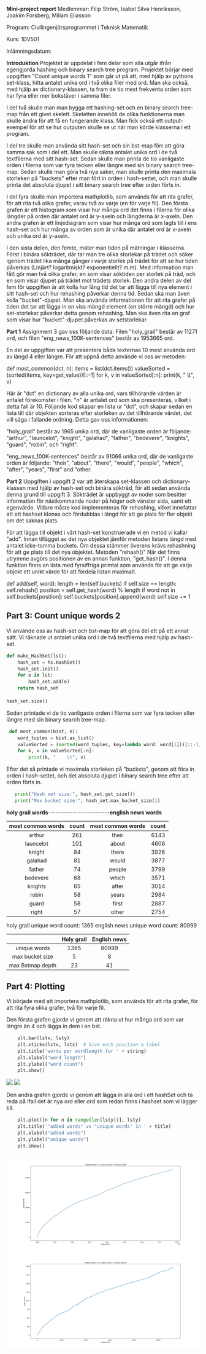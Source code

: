 **Mini-project report**
Medlemmar: Filip Ström, Isabel Silva Henriksson, Joakim Forsberg, Miliam Eliasson

Program: Civilingenjörsprogrammet i Teknisk Matematik

Kurs: 1DV501

Inlämningsdatum: 

**Introduktion**
Projektet är uppdelat i fem delar som alla utgår ifrån egengjorda hashing och binary search tree program. Projektet börjar med uppgiften "Count unique words 1" som går ut på att, med hjälp av pythons set-klass, hitta antalet unika ord i två olika filer med ord. Man ska också, med hjälp av dictionary-klassen, ta fram de tio mest frekventa orden som har fyra eller mer bokstäver i samma filer. 

I del två skulle man man bygga ett hashing-set och en binary search tree-map från ett givet skelett. 
Skeletten innehöll de olika funktionerna man skulle ändra för att få en fungerande klass. Man fick också ett output-exempel för att se hur outputen skulle se ut när man körde klasserna i ett program.

I del tre skulle man använda sitt hash-set och sin bst-map förr att göra samma sak som i del ett. Man skulle räkna antalet unika ord i de två textfilerna med sitt hash-set. Sedan skulle man printa de tio vanligaste orden i filerna som var fyra tecken eller längre med sin binary search tree-map. Sedan skulle man göra två nya saker, man skulle printa den maximala storleken på "buckets" efter man fört in orden i hash-settet, och man skulle printa det absoluta djupet i sitt binary search tree efter orden förts in.

I del fyra skulle man importera mathplotlib, som används för att rita grafer, för att rita två olika grafer, varav två av varje (en för varje fil). Den första grafen är ett histogram som visar hur många ord det finns i filerna för olika längder på orden där antalet ord är y-axeln och längderna är x-axeln.
Den andra grafen är ett linjediagram som visar hur många ord som lagts till i ens hash-set och hur många av orden som är unika där antalet ord är x-axeln och unika ord är y-axeln.

I den sista delen, den femte, mäter man tiden på mätningar i klasserna. Först i binära sökträdet, där tar man tre olika storlekar på trädet och söker igenom trädet lika många gånger i varje storlek på trädet för att se hur tiden påverkas (Linjärt? logaritmiskt? exponentiellt? m.m).
Med information man fått gör man två olika grafer, en som visar söktiden per storlek på träd, och en som visar djupet på trädet mot trädets storlek.
Den andra delen av del fem för uppgiften är att kolla hur lång tid det tar att lägga till nya element i sitt hash-set och hur rehashing påverkar denna tid. Sedan ska man även kolla "bucket"-djupet. 
Man ska använda informationen för att rita grafer på tiden det tar att lägga in en viss mängd element (en större mängd) och hur set-storlekar påverkar detta genom rehashing. Man ska även rita en graf som visar hur "bucket"-djupet påverkas av setstorlekar.


**Part 1**
Assignment 3 gav oss följande data: 
Filen "holy_grail" består av 11271 ord, och filen "eng_news_100K-sentences" består av 1953665 ord.

En del av uppgiften var att presentera båda texternas 10 mest använda ord av längd 4 eller längre. För att uppnå detta använde vi oss av metoden:

def most_common(dct, n):
    items = list(dct.items())
    valueSorted = (sorted(items, key=get_value))[::-1]
    for k, v in valueSorted[:n]:
        print(k, "    \t", v)

Här är "dct" en dictionary av alla unika ord, vars tillhörande värden är antalet förekomster i filen. "n" är antalet ord som ska presenteras, vilket i detta fall är 10. Följande kod skapar en lista ur "dct", och skapar sedan en lista till där objekten sorteras efter storleken av det tillhörande värdet, det vill säga i fallande ordning. Detta gav oss informationen:

"holy_grail" består av 1965 unika ord, där de vanligaste orden är följande:
"arthur", "launcelot", "knight", "galahad", "father", "bedevere", "knights", "guard", "robin", och "right".

"eng_news_100K-sentences" består av 91066 unika ord, där de vanligaste orden är följande: 
"their", "about", "there", "would", "people", "which", "after", "years", "first" and "other.

**Part 2**
Uppgiften i uppgift 2 var att återskapa set-klassen och dictionary-klassen med hjälp av hash-set och binära sökträd, för att sedan använda denna grund till uppgift 3. Sökträdet är uppbyggt av noder som besitter information för nästkommande noder på höger och vänster sida, samt ett egenvärde. Vidare måste kod implementeras för rehashing, vilket innefattar att ett hashset klonas och fördubblas i längd för att ge plats för fler objekt om det saknas plats.

För att lägga till objekt i vårt hash-set konstruerade vi en metod vi kallar "add". 
Innan tillägget av det nya objektet jämför metoden listans längd med antalet icke-tomma 
buckets. Om dessa stämmer överens krävs rehashning för att ge plats till det nya objektet. 
Metoden "rehash()" 
När det finns utrymme avgörs positionen av en annan funktion, "get_hash()". I denna 
funktion finns en lista med fyrsiffriga primtal som används för att ge varje objekt ett unikt värde för
att fördela listan maximalt. 

def add(self, word):
        length = len(self.buckets)
        if self.size == length:
            self.rehash()
        position = self.get_hash(word) % length
        if word not in self.buckets[position]:
            self.buckets[position].append(word)
            self.size += 1

## Part 3: Count unique words 2

Vi använde oss av hash-set och bst-map för att göra del ett på ett annat sätt. Vi räknade ut antalet unika ord i de två textfilerna med hjälp av hash-set.

```python
def make_HashSet(lst):
    hash_set = hs.HashSet()
    hash_set.init()
    for e in lst:
        hash_set.add(e)
    return hash_set

hash_set.size()
```
 Sedan printade vi de tio vanligaste orden i filerna som var fyra tecken eller längre med sin binary search tree-map. 

```python
 def most_common(bist, n):
    word_tuples = bist.as_list()
    valueSorted = (sorted(word_tuples, key=lambda word: word[1]))[::-1]
    for k, v in valueSorted[:n]:
        print(k, "    \t", v)
```

 Efter det så printade vi maximala storleken på "buckets", genom att föra in orden i hash-settet, och det absoluta djupet i binary search tree efter att orden förts in.

 ```python
    print("Hash set size:", hash_set.get_size())
    print("Max bucket size:", hash_set.max_bucket_size())
 ```


**holy grail words**-------------------------**english news words**             

|most common words   | count    |most common words | count|
|:------------------:|:-----:|:------------------:|:-----:|
| arthur             | 261| their           |6143|
|launcelot           | 101| about            |4606|
|knight              | 84 |there            |3926|
|galahad             | 81 |would            |3877|
|father              | 74 |people           |3799|
|bedevere            | 68 |which            |3571|
|knights             | 65 |after            |3014|
|robin               | 58 |years            |2984|
|guard               | 58 |first            |2887|
|right               | 57 |other            |2754|


holy grail unique word count: 1365
english news unique word count: 80999 



| | Holy grail     |English news |
|:------------------:|:---------:|:---------:|
| unique words            | 1365| 80999           |
|   max bucket size        | 5|      8       |
| max Bstmap depth              | 23 | 41          |

## Part 4: Plotting

Vi började med att importera mathplotlib, som används för att rita grafer, för att rita fyra olika grafer, två för varje fil. 

Den första grafen gjorde vi genom att räkna ut hur många ord som var längre än 4 och lägga in dem i en bst.

```python
    plt.bar(lstx, lsty)
    plt.xticks(lstx, lstx)  # Give each position a label
    plt.title('words per wordlength for ' + string)
    plt.xlabel("word length")
    plt.ylabel("word count")
    plt.show()
```
![](./words_per_wordlenght_monty_python/.png)
![](./words_per_wordlenght_monty_python/.png)


Den andra grafen gjorde vi genom att lägga in alla ord i ett hashSet och ta reda på ifall det är nya ord eller ord som redan finns i hashset som vi lägger till. 

```python
    plt.plot([n for n in range(len(lsty))], lsty)
    plt.title('"added words" vs "unique words" in ' + title)
    plt.xlabel("added words")
    plt.ylabel("unique words")
    plt.show()
```

![](./added_words_vs_unique_words_english_100k.png)
![](./added_words_vs_unique_words_monty_python.png)
